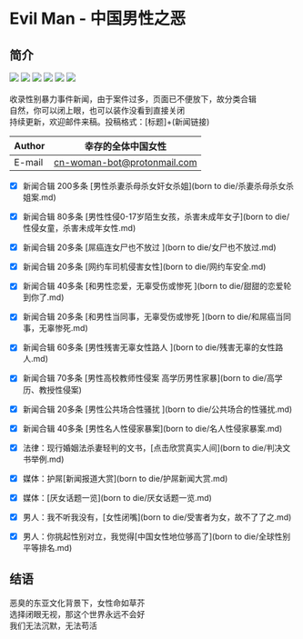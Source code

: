 # Evil Man - 中国男性之恶
## 简介
![](https://img.shields.io/badge/%E5%A5%B3%E7%AB%A5-%E4%BF%9D%E6%8A%A4-blue)
![](https://img.shields.io/badge/%E5%A4%BA%E5%91%BD-%E6%81%8B%E7%88%B1-red)
![](https://img.shields.io/badge/%E9%AB%98%E6%A0%A1-%E6%80%A7%E4%BE%B5-orange)
![](https://img.shields.io/badge/-%E6%80%A7%E9%AA%9A%E6%89%B0-lightgrey)
![](https://img.shields.io/badge/%E5%A9%9A%E5%A5%B3-%E5%AE%B6%E6%9A%B4-blueviolet)
![](https://img.shields.io/badge/%E7%BD%91%E7%BA%A6%E8%BD%A6-%E5%AE%89%E5%85%A8-brightgreen)<br>
<br>收录性别暴力事件新闻，由于案件过多，页面已不便放下，故分类合辑<br>
自然，你可以闭上眼，也可以装作没看到直接关闭<br>
持续更新，欢迎邮件来稿。投稿格式：[标题]+(新闻链接)<br>

|Author|幸存的全体中国女性|
|---|---
|E-mail|cn-woman-bot@protonmail.com


- [x] 新闻合辑 200多条 
  [男性杀妻杀母杀女奸女杀姐](born to die/杀妻杀母杀女杀姐案.md)<br>
- [x] 新闻合辑 80多条
  [男性性侵0-17岁陌生女孩，杀害未成年女子](born to die/性侵女童，杀害未成年女性.md)<br>
- [x] 新闻合辑 20多条
  [屌癌连女尸也不放过 ](born to die/女尸也不放过.md)<br>
- [x] 新闻合辑 20多条
  [网约车司机侵害女性](born to die/网约车安全.md)<br>
- [x] 新闻合辑 40多条
  [和男性恋爱，无辜受伤或惨死 ](born to die/甜甜的恋爱轮到你了.md)<br>
- [x] 新闻合辑 20多条
  [和男性当同事，无辜受伤或惨死 ](born to die/和屌癌当同事，无辜惨死.md)<br>
- [x] 新闻合辑 60多条
  [男性残害无辜女性路人 ](born to die/残害无辜的女性路人.md)<br>
- [x] 新闻合辑 70多条
  [男性高校教师性侵案 高学历男性家暴](born to die/高学历、教授性侵案)<br>
- [x] 新闻合辑 20多条
  [男性公共场合性骚扰 ](born to die/公共场合的性骚扰.md)<br>
- [x] 新闻合辑 40多条
  [男性名人性侵家暴案](born to die/名人性侵家暴案.md)<br>

- [x] 法律：现行婚姻法杀妻轻判的文书，[点击欣赏真实人间](born to die/判决文书举例.md)<br>
- [x] 媒体：护屌[新闻报道大赏](born to die/护屌新闻大赏.md)<br>
- [x] 媒体：[厌女话题一览](born to die/厌女话题一览.md)<br>
- [x] 男人：我不听我没有，[女性闭嘴](born to die/受害者为女，故不了了之.md)<br>
- [x] 男人：你挑起性别对立，我觉得[中国女性地位够高了](born to die/全球性别平等排名.md)<br>

## 结语 

恶臭的东亚文化背景下，女性命如草芥<br>
选择闭眼无视，那这个世界永远不会好<br>
我们无法沉默，无法苟活<br>
